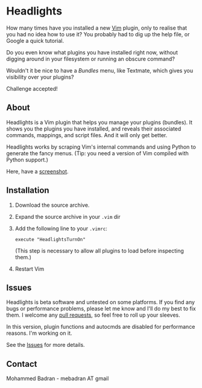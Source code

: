 # Headlights

How many times have you installed a new [Vim][] plugin, only to realise that you had no idea how to use it? You probably had to dig up the help file, or Google a quick tutorial.

Do you even know what plugins you have installed right now, without digging around in your filesystem or running an obscure command?

Wouldn't it be nice to have a _Bundles_ menu, like Textmate, which gives you visibility over your plugins?

Challenge accepted!

## About

Headlights is a Vim plugin that helps you manage your plugins (bundles). It shows you the plugins you have installed, and reveals their associated commands, mappings, and script files. And it will only get better.

Headlights works by scraping Vim's internal commands and using Python to generate the fancy menus. (Tip: you need a version of Vim compiled with Python support.)

Here, have a [screenshot][].

## Installation

1. Download the source archive.

2. Expand the source archive in your `.vim` dir
3. Add the following line to your `.vimrc`:

    `execute "HeadlightsTurnOn"`

    (This step is necessary to allow all plugins to load before inspecting them.)

4. Restart Vim

## Issues

Headlights is beta software and untested on some platforms. If you find any bugs or performance problems, please let me know and I'll do my best to fix them. I welcome any [pull requests][], so feel free to roll up your sleeves.

In this version, plugin functions and autocmds are disabled for performance reasons. I'm working on it.

See the [Issues][] for more details.

## Contact

Mohammed Badran - mebadran AT gmail

[Vim]: http://www.vim.org/

[screenshot]: http://github.com/mbadran/headlights/screenshot.png

[pull requests]: http://help.github.com/forking/

[Issues]: https://github.com/mbadran/headlights/issues
